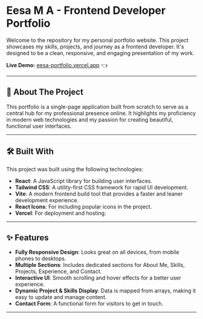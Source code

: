 # Eesa M A - Frontend Developer Portfolio

Welcome to the repository for my personal portfolio website. This project showcases my skills, projects, and journey as a frontend developer. It's designed to be a clean, responsive, and engaging presentation of my work.

**Live Demo:** [eesa-portfolio.vercel.app](https://my-portfolio-pi-drab-59.vercel.app/) 👈

---

## 🚀 About The Project

This portfolio is a single-page application built from scratch to serve as a central hub for my professional presence online. It highlights my proficiency in modern web technologies and my passion for creating beautiful, functional user interfaces.

---

## 🛠️ Built With

This project was built using the following technologies:

- **React**: A JavaScript library for building user interfaces.
- **Tailwind CSS**: A utility-first CSS framework for rapid UI development.
- **Vite**: A modern frontend build tool that provides a faster and leaner development experience.
- **React Icons**: For including popular icons in the project.
- **Vercel**: For deployment and hosting.

---

## ✨ Features

- **Fully Responsive Design**: Looks great on all devices, from mobile phones to desktops.
- **Multiple Sections**: Includes dedicated sections for About Me, Skills, Projects, Experience, and Contact.
- **Interactive UI**: Smooth scrolling and hover effects for a better user experience.
- **Dynamic Project & Skills Display**: Data is mapped from arrays, making it easy to update and manage content.
- **Contact Form**: A functional form for visitors to get in touch.

---

